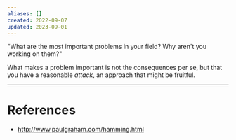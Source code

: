 ```yaml
---
aliases: []
created: 2022-09-07
updated: 2023-09-01
---
```

"What are the most important problems in your field? Why aren't you working on them?"

What makes a problem important is not the consequences per se, but that you have a reasonable *attack*, an approach that might be fruitful.

---
# References
* http://www.paulgraham.com/hamming.html